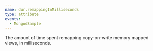 ```yaml
---
name: dur.remappingInMilliseconds
type: attribute
events:
  - MongodSample
---
```


The amount of time spent remapping copy-on-write memory mapped views, in milliseconds.